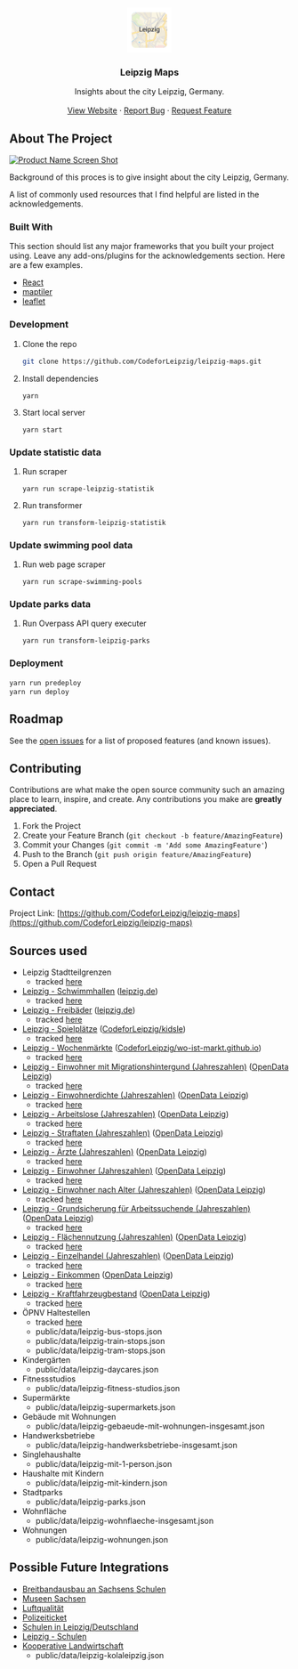 <br />
<p align="center">
  <a href="https://github.com/CodeforLeipzig/leipzigmaps">
    <img src="./public/logo192.png" alt="Logo" width="80" height="80">
  </a>

  <h3 align="center">Leipzig Maps</h3>

  <p align="center">
    Insights about the city Leipzig, Germany.
    <br />
    <br />
    <a href="https://codeforleipzig.github.io/leipzigmaps/">View Website</a>
    ·
    <a href="https://github.com/CodeforLeipzig/leipzigmaps/issues">Report Bug</a>
    ·
    <a href="https://github.com/CodeforLeipzig/leipzigmaps/issues">Request Feature</a>
  </p>
</p>

<!-- ABOUT THE PROJECT -->
## About The Project
[![Product Name Screen Shot](./public/screenshot.png)](https://example.com)

Background of this proces is to give insight about the city Leipzig, Germany.

A list of commonly used resources that I find helpful are listed in the acknowledgements.

### Built With
This section should list any major frameworks that you built your project using. Leave any add-ons/plugins for the acknowledgements section. Here are a few examples.

* [React](https://reactjs.com)
* [maptiler](https://maptiler.com)
* [leaflet](https://react-leaflet.js.org/)

### Development
1. Clone the repo
   ```sh
   git clone https://github.com/CodeforLeipzig/leipzig-maps.git
   ```
1. Install dependencies
   ```JS
   yarn
   ```
1. Start local server
   ```JS
   yarn start
   ```

### Update statistic data
1. Run scraper
   ```JS
   yarn run scrape-leipzig-statistik
   ```
1. Run transformer
   ```JS
   yarn run transform-leipzig-statistik
   ```

### Update swimming pool data
1. Run web page scraper
   ```JS
   yarn run scrape-swimming-pools
   ```

### Update parks data
1. Run Overpass API query executer
   ```JS
   yarn run transform-leipzig-parks
   ```

### Deployment
   ```JS
   yarn run predeploy
   yarn run deploy
   ```

## Roadmap
See the [open issues](https://github.com/CodeforLeipzig/issues) for a list of proposed features (and known issues).

## Contributing
Contributions are what make the open source community such an amazing place to learn, inspire, and create. Any contributions you make are **greatly appreciated**.

1. Fork the Project
2. Create your Feature Branch (`git checkout -b feature/AmazingFeature`)
3. Commit your Changes (`git commit -m 'Add some AmazingFeature'`)
4. Push to the Branch (`git push origin feature/AmazingFeature`)
5. Open a Pull Request

## Contact
Project Link: [https://github.com/CodeforLeipzig/leipzig-maps](https://github.com/CodeforLeipzig/leipzig-maps)

## Sources used
 * Leipzig Stadtteilgrenzen
   * tracked [here](https://github.com/CodeforLeipzig/leipzigmaps/issues/19)
 * [Leipzig - Schwimmhallen](https://www.leipzig.de/freizeit-kultur-und-tourismus/sport/sportstaetten/schwimmhallen) ([leipzig.de](https://leipzig.de))
   * tracked [here](https://github.com/CodeforLeipzig/leipzigmaps/issues/1)
 * [Leipzig - Freibäder](https://www.leipzig.de/freizeit-kultur-und-tourismus/sport/sportstaetten/freibaeder) ([leipzig.de](https://leipzig.de))
   * tracked [here](https://github.com/CodeforLeipzig/leipzigmaps/issues/2)
 * [Leipzig - Spielplätze](https://github.com/CodeforLeipzig/kidsle/blob/master/project/playgrounds/data/new_playgrounds.json) ([CodeforLeipzig/kidsle](https://github.com/CodeforLeipzig/kidsle))
   * tracked [here](https://github.com/CodeforLeipzig/leipzigmaps/issues/3)
 * [Leipzig - Wochenmärkte](https://raw.githubusercontent.com/CodeforLeipzig/wo-ist-markt.github.io/master/cities/leipzig.json) ([CodeforLeipzig/wo-ist-markt.github.io](https://github.com/CodeforLeipzig/wo-ist-markt.github.io))
   * tracked [here](https://github.com/CodeforLeipzig/leipzigmaps/issues/4)
 * [Leipzig - Einwohner mit Migrationshintergund (Jahreszahlen)](https://opendata.leipzig.de/dataset/einwohner-mit-migrationshintergund-jahreszahlen) ([OpenData Leipzig](https://opendata.leipzig.de))
   * tracked [here](https://github.com/CodeforLeipzig/leipzigmaps/issues/5)
 * [Leipzig - Einwohnerdichte (Jahreszahlen)](https://opendata.leipzig.de/dataset/einwohnerdichte-jahreszahlen) ([OpenData Leipzig](https://opendata.leipzig.de))
   * tracked [here](https://github.com/CodeforLeipzig/leipzigmaps/issues/6)
 * [Leipzig - Arbeitslose (Jahreszahlen)](https://opendata.leipzig.de/dataset/arbeitslose-jahreszahlen) ([OpenData Leipzig](https://opendata.leipzig.de))
   * tracked [here](https://github.com/CodeforLeipzig/leipzigmaps/issues/7)
 * [Leipzig - Straftaten (Jahreszahlen)](https://opendata.leipzig.de/dataset/straftaten-jahreszahlen) ([OpenData Leipzig](https://opendata.leipzig.de))
   * tracked [here](https://github.com/CodeforLeipzig/leipzigmaps/issues/8)
 * [Leipzig - Ärzte (Jahreszahlen)](https://opendata.leipzig.de/dataset/arzte-jahreszahlen) ([OpenData Leipzig](https://opendata.leipzig.de))
   * tracked [here](https://github.com/CodeforLeipzig/leipzigmaps/issues/9)
 * [Leipzig - Einwohner (Jahreszahlen)](https://opendata.leipzig.de/dataset/einwohner-jahreszahlen) ([OpenData Leipzig](https://opendata.leipzig.de))
   * tracked [here](https://github.com/CodeforLeipzig/leipzigmaps/issues/10)
 * [Leipzig - Einwohner nach Alter (Jahreszahlen)](https://opendata.leipzig.de/dataset/einwohner-nach-alter-jahreszahlen0452a) ([OpenData Leipzig](https://opendata.leipzig.de))
   * tracked [here](https://github.com/CodeforLeipzig/leipzigmaps/issues/11)
 * [Leipzig - Grundsicherung für Arbeitssuchende (Jahreszahlen)](https://opendata.leipzig.de/dataset/grundsicherung-fur-arbeitssuchende-sgb-ii-jahreszahlen) ([OpenData Leipzig](https://opendata.leipzig.de))
   * tracked [here](https://github.com/CodeforLeipzig/leipzigmaps/issues/13)
 * [Leipzig - Flächennutzung (Jahreszahlen)](https://opendata.leipzig.de/dataset/flachennutzung-jahreszahlen) ([OpenData Leipzig](https://opendata.leipzig.de))
   * tracked [here](https://github.com/CodeforLeipzig/leipzigmaps/issues/14)
 * [Leipzig - Einzelhandel (Jahreszahlen)](https://opendata.leipzig.de/dataset/einzelhandel-jahreszahlen) ([OpenData Leipzig](https://opendata.leipzig.de))
   * tracked [here](https://github.com/CodeforLeipzig/leipzigmaps/issues/15)
 * [Leipzig - Einkommen](https://statistik.leipzig.de/statdist/table.aspx?cat=9&rub=1) ([OpenData Leipzig](https://opendata.leipzig.de))
   * tracked [here](https://github.com/CodeforLeipzig/leipzigmaps/issues/16)
 * [Leipzig - Kraftfahrzeugbestand](https://statistik.leipzig.de/statdist/table.aspx?cat=11&rub=1) ([OpenData Leipzig](https://opendata.leipzig.de))
   * tracked [here](https://github.com/CodeforLeipzig/leipzigmaps/issues/17)
 * ÖPNV Haltestellen
   * tracked [here](https://github.com/CodeforLeipzig/leipzigmaps/issues/18)
   * public/data/leipzig-bus-stops.json
   * public/data/leipzig-train-stops.json
   * public/data/leipzig-tram-stops.json
 * Kindergärten
   * public/data/leipzig-daycares.json
 * Fitnessstudios
   * public/data/leipzig-fitness-studios.json
 * Supermärkte
   * public/data/leipzig-supermarkets.json
 * Gebäude mit Wohnungen
   * public/data/leipzig-gebaeude-mit-wohnungen-insgesamt.json
 * Handwerksbetriebe
   * public/data/leipzig-handwerksbetriebe-insgesamt.json
 * Singlehaushalte
   * public/data/leipzig-mit-1-person.json
 * Haushalte mit Kindern  
   * public/data/leipzig-mit-kindern.json
 * Stadtparks
   * public/data/leipzig-parks.json
 * Wohnfläche
   * public/data/leipzig-wohnflaeche-insgesamt.json
 * Wohnungen
   * public/data/leipzig-wohnungen.json

## Possible Future Integrations
 * [Breitbandausbau an Sachsens Schulen](https://gitlab.com/gerbsen/internet-an-sachsens-schulen/-/tree/master)
 * [Museen Sachsen](https://damals.in/museums/)
 * [Luftqualität](https://www.umwelt.sachsen.de/umwelt/infosysteme/luftonline/recherche.aspx)
 * [Polizeiticket](https://lvz-viz.leipzig.codefor.de/api/searchbetween?from=2015-08-31T22:00:00.000Z&to=2017-09-16T22:00:00.000Z)
 * [Schulen in Leipzig/Deutschland](https://jedeschule.de/daten/)
 * [Leipzig - Schulen](https://github.com/CodeforLeipzig/kidsle/blob/master/project/schools/data/gymnasium.geo.json)
 * [Kooperative Landwirtschaft](https://umap.openstreetmap.fr/de/datalayer/1174296/)
   * public/data/leipzig-kolaleipzig.json
